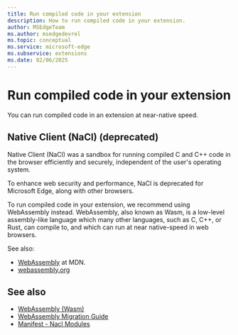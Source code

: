 ```yaml
---
title: Run compiled code in your extension
description: How to run compiled code in your extension.
author: MSEdgeTeam
ms.author: msedgedevrel
ms.topic: conceptual
ms.service: microsoft-edge
ms.subservice: extensions
ms.date: 02/06/2025
---
```

# Run compiled code in your extension

<!-- todo: improve description: yaml field by summarizing article/ key words -->

You can run compiled code in an extension at near-native speed.

<!-- todo:
With this new title, it would nice to add a generic intro about running compiled code in an extension.
Why someone would want to do it? 
What are the benefits.
tell readers to use WebAssembly immediately, only keeping the NaCl deprecation notice for a sub-section of the article.
-->


<!-- ====================================================================== -->
## Native Client (NaCl) (deprecated)

Native Client (NaCl) was a sandbox for running compiled C and C++ code in the browser efficiently and securely, independent of the user's operating system.

To enhance web security and performance, NaCl is deprecated for Microsoft Edge, along with other browsers.   
<!-- todo:
which other browsers?
link to deprecation notes from these other browsers
-->

<!-- todo: hard or soft deprection?  ie, will it still work, but discouraged?  or won't work now?  dates? -->

To run compiled code in your extension, we recommend using WebAssembly instead. WebAssembly, also known as Wasm, is a low-level assembly-like language which many other languages, such as C, C++, or Rust, can compile to, and which can run at near native-speed in web browsers.

See also:
* [WebAssembly](https://developer.mozilla.org/docs/WebAssembly) at MDN.
* [webassembly.org](https://webassembly.org/)


<!-- ====================================================================== -->
## See also

* [WebAssembly (Wasm)](https://webassembly.org)
* [WebAssembly Migration Guide](https://developer.chrome.com/docs/native-client/migration)
* [Manifest - Nacl Modules](https://developer.chrome.com/docs/extensions/mv2/manifest/nacl-modules)
